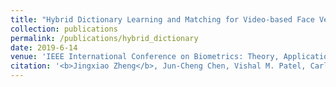 ```yaml
---
title: "Hybrid Dictionary Learning and Matching for Video-based Face Verification"
collection: publications
permalink: /publications/hybrid_dictionary
date: 2019-6-14
venue: 'IEEE International Conference on Biometrics: Theory, Applications and Systems (BTAS)'
citation: '<b>Jingxiao Zheng</b>, Jun-Cheng Chen, Vishal M. Patel, Carlos D. Castillo, and Rama Chellappa. <b>To appear in BTAS 2019.</b>'
--- 
```

